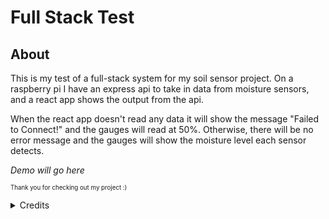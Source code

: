 # Full Stack Test

## About

This is my test of a full-stack system for my soil sensor project. On a raspberry pi I have an express api to take in data from moisture sensors, and a react app shows the output from the api.

When the react app doesn't read any data it will show the message "Failed to Connect!" and the gauges will read at 50%. Otherwise, there will be no error message and the gauges will show the moisture level each sensor detects.

*Demo will go here*

<sub><sup> Thank you for checking out my project :) </sup></sub>

<details>
   <summary>
     Credits
  </summary>
  
###### Thanks to [Martin36](https://github.com/Martin36) for the [react component](https://github.com/Martin36/react-gauge-chart) that helped me create this app.
</details>
